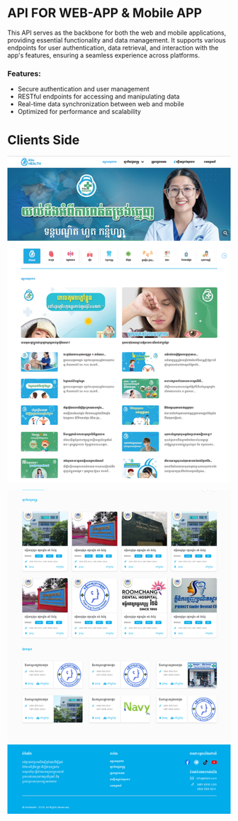 # API FOR WEB-APP & Mobile APP

This API serves as the backbone for both the web and mobile applications, providing essential functionality and data management. It supports various endpoints for user authentication, data retrieval, and interaction with the app's features, ensuring a seamless experience across platforms.

### Features:
- Secure authentication and user management
- RESTful endpoints for accessing and manipulating data
- Real-time data synchronization between web and mobile
- Optimized for performance and scalability

# Clients Side
![image](https://github.com/CHHORNSeyha88/kilo-health-admin/blob/main/HomeHead.png?raw=true)

![image](https://github.com/CHHORNSeyha88/kilo-health-admin/blob/main/HomeFooter.png?raw=true)


